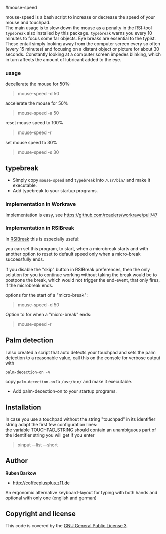 #mouse-speed

mouse-speed is a bash script to increase or decrease the speed of your mouse and touchpad.  
The main usage is to slow down the mouse as a penalty in the RSI-tool `typebreak` also installed by this package.
`typebreak` warns you every 10 minutes to focus some far objects. Eye breaks are essential to the typist. These entail simply looking away from the computer screen every so often (every 15 minutes) and focusing on a distant object or picture for about 30 seconds. Constantly looking at a computer screen impedes blinking, which in turn affects the amount of lubricant added to the eye. 

### usage
decellerate the mouse for 50%:
> mouse-speed -d 50

accelerate the mouse for 50%
> mouse-speed -a 50

reset mouse speed to 100%
> mouse-speed -r 

set mouse speed to 30%
> mouse-speed -s 30


## typebreak
 * Simply copy `mouse-speed` and `typebreak` into `/usr/bin/` and make it executable.
 * Add typebreak to your startup programs.

### Implementation in Workrave
Implementation is easy, see https://github.com/rcaelers/workrave/pull/47

### Implementation in RSIBreak
In [RSIBreak](https://apps.ubuntu.com/cat/applications/precise/rsibreak/) this is especially useful:

you can set this program, to start, when a microbreak starts 
and with another option to reset to default speed only when a micro-break successfully ends.

if you disable the "skip" button in RSIBreak preferences, then the only solution for you to continue working without taking the break
would be to postpone the break, which would not trigger the end-event, that only fires, if the microbreak ends.

options for the start of a "micro-break":
> mouse-speed -d 50

Option to for when a "micro-break" ends:
> mouse-speed -r

## Palm detection
I also created a script that auto detects your touchpad and sets the palm detection to a reasonable value, call this on the console for verbose output with
```
palm-decection-on -v
```
copy `palm-decection-on` to `/usr/bin/` and make it executable.
 * Add palm-decection-on to your startup programs.

## Installation
In case you use a touchpad without the string "touchpad" in its identifier string adapt the first few configuration lines:  
the variable TOUCHPAD_STRING should contain an unambiguous part of the Identifier string you will get if you enter
> xinput --list --short

## Author

**Ruben Barkow**

+ http://coffeeplusplus.z11.de

An ergonomic alternative keyboard-layout for typing with both hands and optional with only one (english and german)


## Copyright and license

This code is covered by the [GNU General Public License 3](http://www.gnu.org/copyleft/gpl.html).
